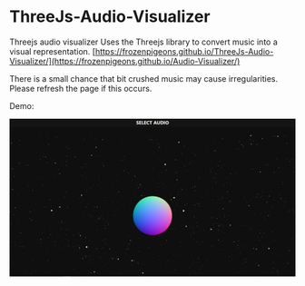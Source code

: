 # ThreeJs-Audio-Visualizer
Threejs audio visualizer
Uses the Threejs library to convert music into a visual representation.
[https://frozenpigeons.github.io/ThreeJs-Audio-Visualizer/](https://frozenpigeons.github.io/Audio-Visualizer/)

There is a small chance that bit crushed music may cause irregularities. Please refresh the page if this occurs.

Demo:


[![Video](capture.png)](https://youtu.be/Gy7bzx0A90I)
